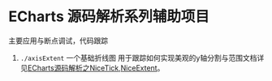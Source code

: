 # ECharts 源码解析系列辅助项目

主要应用与断点调试，代码跟踪

1. `./axisExtent` 一个基础折线图 用于跟踪如何实现美观的y轴分割与范围文档详见[ECharts源码解析之NiceTick,NiceExtent](https://sz-p.cn/blog/index.php/2021/05/10/316.html)。